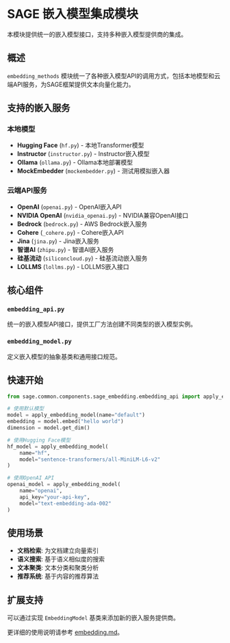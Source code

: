 # SAGE 嵌入模型集成模块

本模块提供统一的嵌入模型接口，支持多种嵌入模型提供商的集成。

## 概述

`embedding_methods` 模块统一了各种嵌入模型API的调用方式，包括本地模型和云端API服务，为SAGE框架提供文本向量化能力。

## 支持的嵌入服务

### 本地模型
- **Hugging Face** (`hf.py`) - 本地Transformer模型
- **Instructor** (`instructor.py`) - Instructor嵌入模型
- **Ollama** (`ollama.py`) - Ollama本地部署模型
- **MockEmbedder** (`mockembedder.py`) - 测试用模拟嵌入器

### 云端API服务
- **OpenAI** (`openai.py`) - OpenAI嵌入API
- **NVIDIA OpenAI** (`nvidia_openai.py`) - NVIDIA兼容OpenAI接口
- **Bedrock** (`bedrock.py`) - AWS Bedrock嵌入服务
- **Cohere** (`_cohere.py`) - Cohere嵌入API
- **Jina** (`jina.py`) - Jina嵌入服务
- **智谱AI** (`zhipu.py`) - 智谱AI嵌入服务
- **硅基流动** (`siliconcloud.py`) - 硅基流动嵌入服务
- **LOLLMS** (`lollms.py`) - LOLLMS嵌入接口

## 核心组件

### `embedding_api.py`
统一的嵌入模型API接口，提供工厂方法创建不同类型的嵌入模型实例。

### `embedding_model.py`
定义嵌入模型的抽象基类和通用接口规范。

## 快速开始

```python
from sage.common.components.sage_embedding.embedding_api import apply_embedding_model

# 使用默认模型
model = apply_embedding_model(name="default")
embedding = model.embed("hello world")
dimension = model.get_dim()

# 使用Hugging Face模型
hf_model = apply_embedding_model(
    name="hf", 
    model="sentence-transformers/all-MiniLM-L6-v2"
)

# 使用OpenAI API
openai_model = apply_embedding_model(
    name="openai",
    api_key="your-api-key",
    model="text-embedding-ada-002"
)
```

## 使用场景

- **文档检索**: 为文档建立向量索引
- **语义搜索**: 基于语义相似度的搜索
- **文本聚类**: 文本分类和聚类分析
- **推荐系统**: 基于内容的推荐算法

## 扩展支持

可以通过实现 `EmbeddingModel` 基类来添加新的嵌入服务提供商。

更详细的使用说明请参考 [embedding.md](./embedding.md)。
